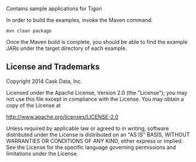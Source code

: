 Contains sample applications for Tigon

In order to build the examples, invoke the Maven command:

    mvn clean package

Once the Maven build is complete, you should be able to find the example JARs under the target directory of each
example.

## License and Trademarks

Copyright 2014 Cask Data, Inc.

Licensed under the Apache License, Version 2.0 (the "License"); you may not
use this file except in compliance with the License. You may obtain a copy of
the License at

http://www.apache.org/licenses/LICENSE-2.0

Unless required by applicable law or agreed to in writing, software
distributed under the License is distributed on an "AS IS" BASIS, WITHOUT
WARRANTIES OR CONDITIONS OF ANY KIND, either express or implied. See the
License for the specific language governing permissions and limitations under
the License.
